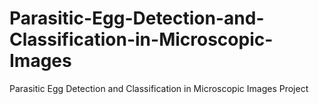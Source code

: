 # Parasitic-Egg-Detection-and-Classification-in-Microscopic-Images
Parasitic Egg Detection and Classification in Microscopic Images Project
